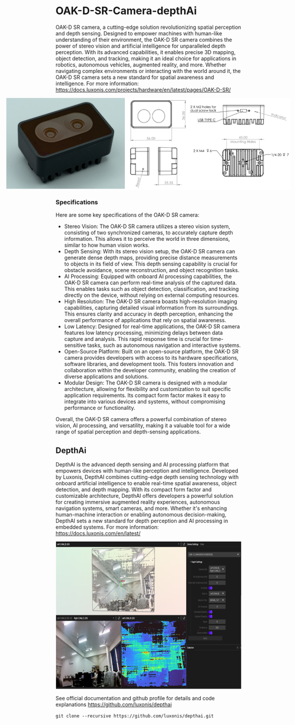 # OAK-D-SR-Camera-depthAi

OAK-D SR camera, a cutting-edge solution revolutionizing spatial perception and depth sensing. Designed to empower machines with human-like understanding of their environment, the OAK-D SR camera combines the power of stereo vision and artificial intelligence for unparalleled depth perception. With its advanced capabilities, it enables precise 3D mapping, object detection, and tracking, making it an ideal choice for applications in robotics, autonomous vehicles, augmented reality, and more. Whether navigating complex environments or interacting with the world around it, the OAK-D SR camera sets a new standard for spatial awareness and intelligence. For more information: https://docs.luxonis.com/projects/hardware/en/latest/pages/OAK-D-SR/

<div style="display: flex; justify-content: center;">
  <img src="images/camera.png" width='350' height='250'>
  <img src="images/outline.png" width='450' height='250'>
</div>


### Specifications
Here are some key specifications of the OAK-D SR camera:

- Stereo Vision: The OAK-D SR camera utilizes a stereo vision system, consisting of two synchronized cameras, to accurately capture depth information. This allows it to perceive the world in three dimensions, similar to how human vision works.
- Depth Sensing: With its stereo vision setup, the OAK-D SR camera can generate dense depth maps, providing precise distance measurements to objects in its field of view. This depth sensing capability is crucial for obstacle avoidance, scene reconstruction, and object recognition tasks.
- AI Processing: Equipped with onboard AI processing capabilities, the OAK-D SR camera can perform real-time analysis of the captured data. This enables tasks such as object detection, classification, and tracking directly on the device, without relying on external computing resources.
- High Resolution: The OAK-D SR camera boasts high-resolution imaging capabilities, capturing detailed visual information from its surroundings. This ensures clarity and accuracy in depth perception, enhancing the overall performance of applications that rely on spatial awareness.
- Low Latency: Designed for real-time applications, the OAK-D SR camera features low latency processing, minimizing delays between data capture and analysis. This rapid response time is crucial for time-sensitive tasks, such as autonomous navigation and interactive systems.
- Open-Source Platform: Built on an open-source platform, the OAK-D SR camera provides developers with access to its hardware specifications, software libraries, and development tools. This fosters innovation and collaboration within the developer community, enabling the creation of diverse applications and solutions.
- Modular Design: The OAK-D SR camera is designed with a modular architecture, allowing for flexibility and customization to suit specific application requirements. Its compact form factor makes it easy to integrate into various devices and systems, without compromising performance or functionality.

Overall, the OAK-D SR camera offers a powerful combination of stereo vision, AI processing, and versatility, making it a valuable tool for a wide range of spatial perception and depth-sensing applications.

## DepthAi
DepthAI is the advanced depth sensing and AI processing platform that empowers devices with human-like perception and intelligence. Developed by Luxonis, DepthAI combines cutting-edge depth sensing technology with onboard artificial intelligence to enable real-time spatial awareness, object detection, and depth mapping. With its compact form factor and customizable architecture, DepthAI offers developers a powerful solution for creating immersive augmented reality experiences, autonomous navigation systems, smart cameras, and more. Whether it's enhancing human-machine interaction or enabling autonomous decision-making, DepthAI sets a new standard for depth perception and AI processing in embedded systems. For more information: https://docs.luxonis.com/en/latest/

<div align="center">
  <img src="images/depthai.png" width="600" height="400">
</div>

See official documentation and github profile for details and code explanations
https://github.com/luxonis/depthai

```
git clone --recursive https://github.com/luxonis/depthai.git
```
